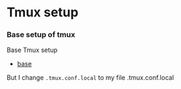 # Tmux setup
### Base setup of tmux
Base Tmux setup
- [base](https://github.com/gpakosz/.tmux)

But I change `.tmux.conf.local` to my file .tmux.conf.local

